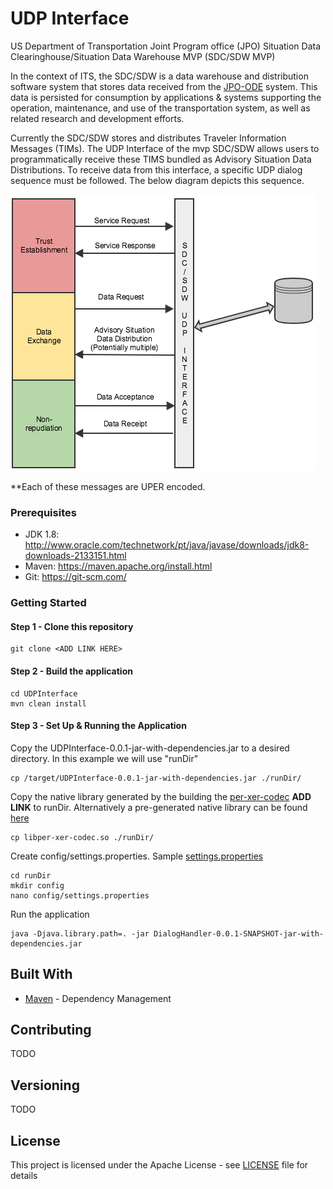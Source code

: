 # UDP Interface

US Department of Transportation Joint Program office (JPO) Situation Data Clearinghouse/Situation Data Warehouse MVP (SDC/SDW MVP)

In the context of ITS, the SDC/SDW is a data warehouse and distribution software system that stores data received from the [JPO-ODE](https://github.com/usdot-jpo-ode/jpo-ode) system. This data is persisted for consumption by applications & systems supporting the operation, maintenance, and use of the transportation system, as well as related research and development efforts.

Currently the SDC/SDW stores and distributes Traveler Information Messages (TIMs). The UDP Interface of the mvp SDC/SDW allows users to programmatically receive these TIMS bundled as Advisory Situation Data Distributions. To receive data from this interface, a specific UDP dialog sequence must be followed. The below diagram depicts this sequence. 

![UDP Dialog Sequence](images/udp_dialog_sequence.png)

**Each of these messages are UPER encoded.


### Prerequisites
* JDK 1.8: http://www.oracle.com/technetwork/pt/java/javase/downloads/jdk8-downloads-2133151.html
* Maven: https://maven.apache.org/install.html
* Git: https://git-scm.com/


### Getting Started

#### Step 1 - Clone this repository
```
git clone <ADD LINK HERE>
```
#### Step 2 - Build the application
```
cd UDPInterface
mvn clean install
```

#### Step 3 - Set Up & Running the Application
Copy the UDPInterface-0.0.1-jar-with-dependencies.jar to a desired directory. In this example we will use "runDir"
```
cp /target/UDPInterface-0.0.1-jar-with-dependencies.jar ./runDir/
```
Copy the native library generated by the building the [per-xer-codec](google.com) **ADD LINK** to runDir. Alternatively a pre-generated native library can be found [here](src/main/resources/)
```
cp libper-xer-codec.so ./runDir/ 
```
Create config/settings.properties. Sample [settings.properties](src/main/resources/config/settings.properties)
```
cd runDir
mkdir config
nano config/settings.properties
```

Run the application
```
java -Djava.library.path=. -jar DialogHandler-0.0.1-SNAPSHOT-jar-with-dependencies.jar
```


## Built With

* [Maven](https://maven.apache.org/) - Dependency Management


## Contributing

TODO

## Versioning

TODO


## License

This project is licensed under the Apache License - see  [LICENSE](LICENSE) file for details


